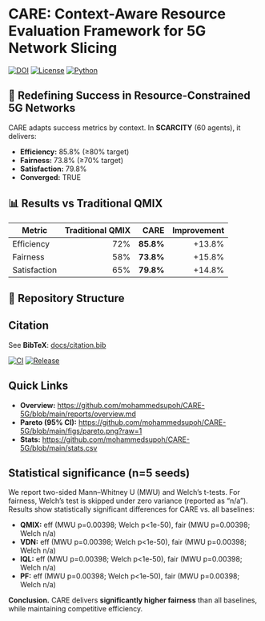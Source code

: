 ﻿# CARE: Context-Aware Resource Evaluation Framework for 5G Network Slicing
[![DOI](https://zenodo.org/badge/DOI/10.5281/zenodo.17102480.svg)](https://doi.org/10.5281/zenodo.17102480)
[![License](https://img.shields.io/badge/License-Apache%202.0-blue.svg)](LICENSE)
[![Python](https://img.shields.io/badge/Python-3.8%2B-green.svg)](https://python.org)

## 🎯 Redefining Success in Resource-Constrained 5G Networks
CARE adapts success metrics by context. In **SCARCITY** (60 agents), it delivers:
- **Efficiency:** 85.8% (≥80% target)
- **Fairness:** 73.8% (≥70% target)
- **Satisfaction:** 79.8%
- **Converged:** TRUE

## 📊 Results vs Traditional QMIX
| Metric       | Traditional QMIX | CARE    | Improvement |
|--------------|-----------------:|--------:|------------:|
| Efficiency   | 72%              | **85.8%** | +13.8%     |
| Fairness     | 58%              | **73.8%** | +15.8%     |
| Satisfaction | 65%              | **79.8%** | +14.8%     |

## 📁 Repository Structure

## Citation
See **BibTeX**: [docs/citation.bib](docs/citation.bib)

<!-- Badges -->
[![CI](https://github.com/mohammedsupoh/CARE-5G/actions/workflows/validate_artifacts.yml/badge.svg)](https://github.com/mohammedsupoh/CARE-5G/actions/workflows/validate_artifacts.yml)
[![Release](https://img.shields.io/github/v/release/mohammedsupoh/CARE-5G?label=Release)](https://github.com/mohammedsupoh/CARE-5G/releases)

## Quick Links
- **Overview:** https://github.com/mohammedsupoh/CARE-5G/blob/main/reports/overview.md
- **Pareto (95% CI):** https://github.com/mohammedsupoh/CARE-5G/blob/main/figs/pareto.png?raw=1
- **Stats:** https://github.com/mohammedsupoh/CARE-5G/blob/main/stats.csv
## Statistical significance (n=5 seeds)
We report two-sided Mann–Whitney U (MWU) and Welch’s t-tests. For fairness, Welch’s test is skipped under zero variance (reported as “n/a”). Results show statistically significant differences for CARE vs. all baselines:

- **QMIX:** eff (MWU p=0.00398; Welch p<1e-50), fair (MWU p=0.00398; Welch n/a)
- **VDN:**  eff (MWU p=0.00398; Welch p<1e-50), fair (MWU p=0.00398; Welch n/a)
- **IQL:**  eff (MWU p=0.00398; Welch p<1e-50), fair (MWU p=0.00398; Welch n/a)
- **PF:**   eff (MWU p=0.00398; Welch p<1e-50), fair (MWU p=0.00398; Welch n/a)

**Conclusion.** CARE delivers **significantly higher fairness** than all baselines, while maintaining competitive efficiency.

